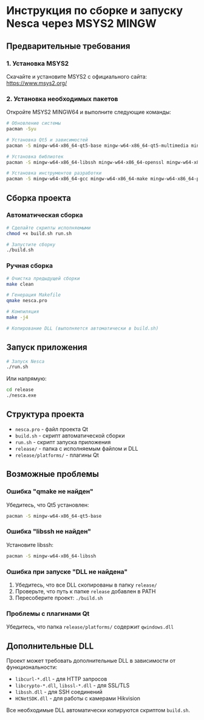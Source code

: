 # Инструкция по сборке и запуску Nesca через MSYS2 MINGW

## Предварительные требования

### 1. Установка MSYS2
Скачайте и установите MSYS2 с официального сайта: https://www.msys2.org/

### 2. Установка необходимых пакетов
Откройте MSYS2 MINGW64 и выполните следующие команды:

```bash
# Обновление системы
pacman -Syu

# Установка Qt5 и зависимостей
pacman -S mingw-w64-x86_64-qt5-base mingw-w64-x86_64-qt5-multimedia mingw-w64-x86_64-qt5-svg

# Установка библиотек
pacman -S mingw-w64-x86_64-libssh mingw-w64-x86_64-openssl mingw-w64-x86_64-curl

# Установка инструментов разработки
pacman -S mingw-w64-x86_64-gcc mingw-w64-x86_64-make mingw-w64-x86_64-pkg-config
```

## Сборка проекта

### Автоматическая сборка
```bash
# Сделайте скрипты исполняемыми
chmod +x build.sh run.sh

# Запустите сборку
./build.sh
```

### Ручная сборка
```bash
# Очистка предыдущей сборки
make clean

# Генерация Makefile
qmake nesca.pro

# Компиляция
make -j4

# Копирование DLL (выполняется автоматически в build.sh)
```

## Запуск приложения

```bash
# Запуск Nesca
./run.sh
```

Или напрямую:
```bash
cd release
./nesca.exe
```

## Структура проекта

- `nesca.pro` - файл проекта Qt
- `build.sh` - скрипт автоматической сборки
- `run.sh` - скрипт запуска приложения
- `release/` - папка с исполняемым файлом и DLL
- `release/platforms/` - плагины Qt

## Возможные проблемы

### Ошибка "qmake не найден"
Убедитесь, что Qt5 установлен:
```bash
pacman -S mingw-w64-x86_64-qt5-base
```

### Ошибка "libssh не найден"
Установите libssh:
```bash
pacman -S mingw-w64-x86_64-libssh
```

### Ошибка при запуске "DLL не найдена"
1. Убедитесь, что все DLL скопированы в папку `release/`
2. Проверьте, что путь к папке `release` добавлен в PATH
3. Пересоберите проект: `./build.sh`

### Проблемы с плагинами Qt
Убедитесь, что папка `release/platforms/` содержит `qwindows.dll`

## Дополнительные DLL

Проект может требовать дополнительные DLL в зависимости от функциональности:
- `libcurl-*.dll` - для HTTP запросов
- `libcrypto-*.dll`, `libssl-*.dll` - для SSL/TLS
- `libssh.dll` - для SSH соединений
- `HCNetSDK.dll` - для работы с камерами Hikvision

Все необходимые DLL автоматически копируются скриптом `build.sh`.
